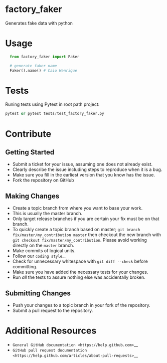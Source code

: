 # factory_faker
Generates fake data with python

# Usage

```python
  from factory_faker import Faker

  # generate faker name
  Faker().name() # Caio Henrique

```
# Tests

Runing tests using Pytest in root path project:

```python
pytest or pytest tests/test_factory_faker.py
```

# Contribute

Getting Started
---------------

-  Submit a ticket for your issue, assuming one does not already exist.
-  Clearly describe the issue including steps to reproduce when it is a bug.
-  Make sure you fill in the earliest version that you know has the issue.
-  Fork the repository on GitHub

Making Changes
--------------

-  Create a topic branch from where you want to base your work.
-  This is usually the master branch.
-  Only target release branches if you are certain your fix must be on
   that branch.
-  To quickly create a topic branch based on master;
   ``git branch fix/master/my_contribution master`` then checkout
   the new branch with ``git checkout fix/master/my_contribution``.
   Please avoid working directly on the ``master`` branch.
-  Make commits of logical units.
-  Follow our `coding style`_.
-  Check for unnecessary whitespace with ``git diff --check`` before
   committing.
-  Make sure you have added the necessary tests for your changes.
-  Run *all* the tests to assure nothing else was accidentally broken.

Submitting Changes
------------------

-  Push your changes to a topic branch in your fork of the repository.
-  Submit a pull request to the repository.

Additional Resources
====================

-  `General GitHub documentation <https://help.github.com>`__
-  `GitHub pull request
   documentation <https://help.github.com/articles/about-pull-requests>`__
